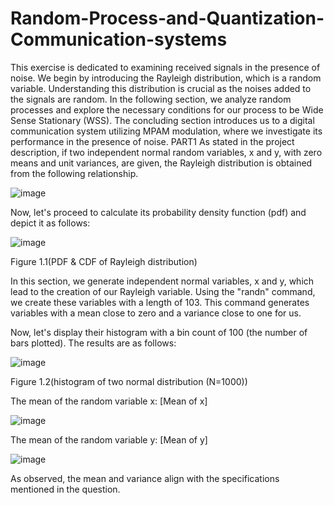 # Random-Process-and-Quantization-Communication-systems

This exercise is dedicated to examining received signals in the presence of noise. We begin by introducing the Rayleigh distribution, which is a random variable. Understanding this distribution is crucial as the noises added to the signals are random.
In the following section, we analyze random processes and explore the necessary conditions for our process to be Wide Sense Stationary (WSS).
The concluding section introduces us to a digital communication system utilizing MPAM modulation, where we investigate its performance in the presence of noise.
PART1
As stated in the project description, if two independent normal random variables, x and y, with zero means and unit variances, are given, the Rayleigh distribution is obtained from the following relationship.

![image](https://github.com/ParsaDarban/Random-Process-and-Quantization-Communication-systems-/assets/155367890/78d3c4c8-5343-4803-b062-8b2b95984b33)

Now, let's proceed to calculate its probability density function (pdf) and depict it as follows:

 ![image](https://github.com/ParsaDarban/Random-Process-and-Quantization-Communication-systems-/assets/155367890/85fd9361-3a06-4e44-a3f6-5bdbeb9724f0)

 Figure 1.1(PDF & CDF of Rayleigh distribution)

In this section, we generate independent normal variables, x and y, which lead to the creation of our Rayleigh variable. Using the "randn" command, we create these variables with a length of 103. This command generates variables with a mean close to zero and a variance close to one for us.

Now, let's display their histogram with a bin count of 100 (the number of bars plotted). The results are as follows:

![image](https://github.com/ParsaDarban/Random-Process-and-Quantization-Communication-systems-/assets/155367890/89a1b191-d93c-4e47-a1e1-b7c927857652)
 
Figure 1.2(histogram of two normal distribution (N=1000))

The mean of the random variable x: [Mean of x]

![image](https://github.com/ParsaDarban/Random-Process-and-Quantization-Communication-systems-/assets/155367890/c4cf52e6-22f0-4038-8147-6bd3f9810826)

The mean of the random variable y: [Mean of y]

![image](https://github.com/ParsaDarban/Random-Process-and-Quantization-Communication-systems-/assets/155367890/792536e0-0c54-44e6-a7b7-753d7fc71db4)

As observed, the mean and variance align with the specifications mentioned in the question.
